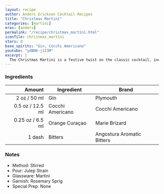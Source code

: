 ```yaml
---
layout: recipe
author: Anders Erickson Cocktail Recipes
title: "Christmas Martini"
categories: [martini]
eras: [anders]
permalink: "/recipe/christmas_martini.html"
iconfile: christmas_martini
stars: 0
base_spirits: "Gin, Cocchi Americano"
youtube: "ydBN6-j1I3M"
excerpt: |
  The Christmas Martini is a festive twist on the classic cocktail, incorporating flavors reminiscent of the holiday season.
---
```


### Ingredients

|  Amount | Ingredient       | Brand                      |
| ------: | ---------------- | -------------------------- |
|    2 oz / 50 ml | Gin              | Plymouth                   |
|  0.5 oz / 12.5 ml | Cocchi Americano | Cocchi Americano           |
| 0.25 oz / 6.5 ml | Orange Curaçao   | Marie Brizard              |
|  1 dash | Bitters          | Angostura Aromatic Bitters |

### Notes

- Method: Stirred
- Pour: Julep Strain
- Glassware: Martini
- Garnish: Rosemary Sprig
- Special Prep: None
